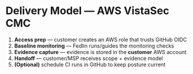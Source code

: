 # Delivery Model — AWS VistaSec CMC

1. **Access prep** — customer creates an AWS role that trusts GitHub OIDC
2. **Baseline monitoring** — Fedlin runs/guides the monitoring checks
3. **Evidence capture** — evidence is stored in the **customer** AWS account
4. **Handoff** — customer/MSP receives scope + evidence model
5. **(Optional)** schedule CI runs in GitHub to keep posture current

